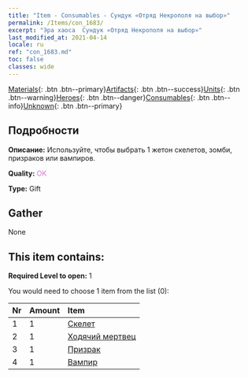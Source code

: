 ```yaml
---
title: "Item - Consumables - Сундук «Отряд Некрополя на выбор»"
permalink: /Items/con_1683/
excerpt: "Эра хаоса  Сундук «Отряд Некрополя на выбор»"
last_modified_at: 2021-04-14
locale: ru
ref: "con_1683.md"
toc: false
classes: wide
---
```

 [Materials](/ru/Items/){: .btn .btn--primary}[Artifacts](/ru/Items/Artifacts/){: .btn .btn--success}[Units](/ru/Items/Units/){: .btn .btn--warning}[Heroes](/ru/Items/Heroes/){: .btn .btn--danger}[Consumables](/ru/Items/Consumables/){: .btn .btn--info}[Unknown](/ru/Items/Unknown/){: .btn .btn--primary}

## Подробности
 **Описание:** Используйте, чтобы выбрать 1 жетон скелетов, зомби, призраков или вампиров.

 **Quality:** <span style="color: #DA70D6">OK</span>

 **Type:** Gift

## Gather

  None

## This item contains:

 **Required Level to open:** 1

 You would need to choose 1 item from the list (0):

  | Nr | Amount |     Item    |
  |:---|:-------|:------------|
  | 1 | 1 | [Скелет](/ru/Items/unt_208/) | 
  | 2 | 1 | [Ходячий мертвец](/ru/Items/unt_209/) | 
  | 3 | 1 | [Призрак](/ru/Items/unt_210/) | 
  | 4 | 1 | [Вампир](/ru/Items/unt_211/) | 
